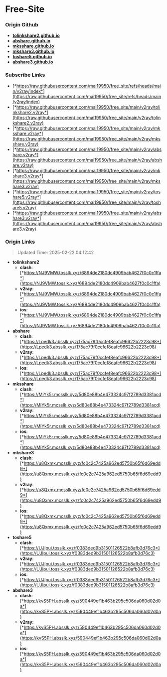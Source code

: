 # Free-Site

### Origin Github

- [**tolinkshare2.github.io**](https://github.com/tolinkshare2/tolinkshare2.github.io)
- [**abshare.github.io**](https://github.com/abshare/abshare.github.io)
- [**mksshare.github.io**](https://github.com/mksshare/mksshare.github.io)
- [**mkshare3.github.io**](https://github.com/mkshare3/mkshare3.github.io)
- [**toshare5.github.io**](https://github.com/toshare5/toshare5.github.io)
- [**abshare3.github.io**](https://github.com/abshare3/abshare3.github.io)

### Subscribe Links

- [*https://raw.githubusercontent.com/mai19950/free_site/refs/heads/main/v2ray/index*](https://raw.githubusercontent.com/mai19950/free_site/refs/heads/main/v2ray/index)
- [*https://raw.githubusercontent.com/mai19950/free_site/main/v2ray/tolinkshare2.v2ray*](https://raw.githubusercontent.com/mai19950/free_site/main/v2ray/tolinkshare2.v2ray)
- [*https://raw.githubusercontent.com/mai19950/free_site/main/v2ray/mksshare.v2ray*](https://raw.githubusercontent.com/mai19950/free_site/main/v2ray/mksshare.v2ray)
- [*https://raw.githubusercontent.com/mai19950/free_site/main/v2ray/abshare.v2ray*](https://raw.githubusercontent.com/mai19950/free_site/main/v2ray/abshare.v2ray)
- [*https://raw.githubusercontent.com/mai19950/free_site/main/v2ray/mkshare3.v2ray*](https://raw.githubusercontent.com/mai19950/free_site/main/v2ray/mkshare3.v2ray)
- [*https://raw.githubusercontent.com/mai19950/free_site/main/v2ray/toshare5.v2ray*](https://raw.githubusercontent.com/mai19950/free_site/main/v2ray/toshare5.v2ray)
- [*https://raw.githubusercontent.com/mai19950/free_site/main/v2ray/abshare3.v2ray*](https://raw.githubusercontent.com/mai19950/free_site/main/v2ray/abshare3.v2ray)

### Origin Links

> Updated Time: 2025-02-22 04:12:42

- **tolinkshare2**
  - **clash**: [*https://NJ9VMW.tosslk.xyz/6894de2180dc4909bab4627f0c0c1ffa*](https://NJ9VMW.tosslk.xyz/6894de2180dc4909bab4627f0c0c1ffa)
  - **v2ray**: [*https://NJ9VMW.tosslk.xyz/6894de2180dc4909bab4627f0c0c1ffa*](https://NJ9VMW.tosslk.xyz/6894de2180dc4909bab4627f0c0c1ffa)
  - **ios**: [*https://NJ9VMW.tosslk.xyz/6894de2180dc4909bab4627f0c0c1ffa*](https://NJ9VMW.tosslk.xyz/6894de2180dc4909bab4627f0c0c1ffa)
- **abshare**
  - **clash**: [*https://Lpedk3.absslk.xyz/175ac79f0ccfef8eafc96622b2223c98*](https://Lpedk3.absslk.xyz/175ac79f0ccfef8eafc96622b2223c98)
  - **v2ray**: [*https://Lpedk3.absslk.xyz/175ac79f0ccfef8eafc96622b2223c98*](https://Lpedk3.absslk.xyz/175ac79f0ccfef8eafc96622b2223c98)
  - **ios**: [*https://Lpedk3.absslk.xyz/175ac79f0ccfef8eafc96622b2223c98*](https://Lpedk3.absslk.xyz/175ac79f0ccfef8eafc96622b2223c98)
- **mksshare**
  - **clash**: [*https://MiYk5r.mcsslk.xyz/5d80e88b4e473324c97f2789d3381acd*](https://MiYk5r.mcsslk.xyz/5d80e88b4e473324c97f2789d3381acd)
  - **v2ray**: [*https://MiYk5r.mcsslk.xyz/5d80e88b4e473324c97f2789d3381acd*](https://MiYk5r.mcsslk.xyz/5d80e88b4e473324c97f2789d3381acd)
  - **ios**: [*https://MiYk5r.mcsslk.xyz/5d80e88b4e473324c97f2789d3381acd*](https://MiYk5r.mcsslk.xyz/5d80e88b4e473324c97f2789d3381acd)
- **mkshare3**
  - **clash**: [*https://u8Qxmx.mcsslk.xyz/fc0c2c7425a962ed5750b65f6d69edd9*](https://u8Qxmx.mcsslk.xyz/fc0c2c7425a962ed5750b65f6d69edd9)
  - **v2ray**: [*https://u8Qxmx.mcsslk.xyz/fc0c2c7425a962ed5750b65f6d69edd9*](https://u8Qxmx.mcsslk.xyz/fc0c2c7425a962ed5750b65f6d69edd9)
  - **ios**: [*https://u8Qxmx.mcsslk.xyz/fc0c2c7425a962ed5750b65f6d69edd9*](https://u8Qxmx.mcsslk.xyz/fc0c2c7425a962ed5750b65f6d69edd9)
- **toshare5**
  - **clash**: [*https://UJIpui.tosslk.xyz/f0383ded9b31501126522b8afb3d76c3*](https://UJIpui.tosslk.xyz/f0383ded9b31501126522b8afb3d76c3)
  - **v2ray**: [*https://UJIpui.tosslk.xyz/f0383ded9b31501126522b8afb3d76c3*](https://UJIpui.tosslk.xyz/f0383ded9b31501126522b8afb3d76c3)
  - **ios**: [*https://UJIpui.tosslk.xyz/f0383ded9b31501126522b8afb3d76c3*](https://UJIpui.tosslk.xyz/f0383ded9b31501126522b8afb3d76c3)
- **abshare3**
  - **clash**: [*https://kvS5PH.absslk.xyz/590449ef1b463b295c506da060d02d0a*](https://kvS5PH.absslk.xyz/590449ef1b463b295c506da060d02d0a)
  - **v2ray**: [*https://kvS5PH.absslk.xyz/590449ef1b463b295c506da060d02d0a*](https://kvS5PH.absslk.xyz/590449ef1b463b295c506da060d02d0a)
  - **ios**: [*https://kvS5PH.absslk.xyz/590449ef1b463b295c506da060d02d0a*](https://kvS5PH.absslk.xyz/590449ef1b463b295c506da060d02d0a)

